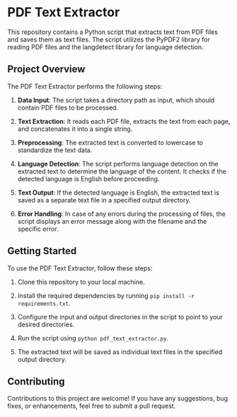 # PDF Text Extractor

This repository contains a Python script that extracts text from PDF files and saves them as text files. The script utilizes the PyPDF2 library for reading PDF files and the langdetect library for language detection.

## Project Overview

The PDF Text Extractor performs the following steps:

1. **Data Input**: The script takes a directory path as input, which should contain PDF files to be processed.

2. **Text Extraction**: It reads each PDF file, extracts the text from each page, and concatenates it into a single string.

3. **Preprocessing**: The extracted text is converted to lowercase to standardize the text data.

4. **Language Detection**: The script performs language detection on the extracted text to determine the language of the content. It checks if the detected language is English before proceeding.

5. **Text Output**: If the detected language is English, the extracted text is saved as a separate text file in a specified output directory.

6. **Error Handling**: In case of any errors during the processing of files, the script displays an error message along with the filename and the specific error.

## Getting Started

To use the PDF Text Extractor, follow these steps:

1. Clone this repository to your local machine.

2. Install the required dependencies by running `pip install -r requirements.txt`.

3. Configure the input and output directories in the script to point to your desired directories.

4. Run the script using `python pdf_text_extractor.py`.

5. The extracted text will be saved as individual text files in the specified output directory.

## Contributing

Contributions to this project are welcome! If you have any suggestions, bug fixes, or enhancements, feel free to submit a pull request.
